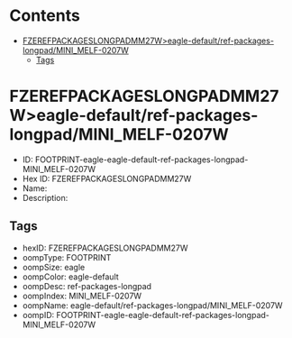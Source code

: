 



Contents
========

* [FZEREFPACKAGESLONGPADMM27W>eagle-default/ref-packages-longpad/MINI_MELF-0207W](#fzerefpackageslongpadmm27weagle-defaultref-packages-longpadmini_melf-0207w)
	* [Tags](#tags)

# FZEREFPACKAGESLONGPADMM27W>eagle-default/ref-packages-longpad/MINI_MELF-0207W

- ID: FOOTPRINT-eagle-eagle-default-ref-packages-longpad-MINI_MELF-0207W
- Hex ID: FZEREFPACKAGESLONGPADMM27W
- Name: 
- Description: 

## Tags

- hexID: FZEREFPACKAGESLONGPADMM27W
- oompType: FOOTPRINT
- oompSize: eagle
- oompColor: eagle-default
- oompDesc: ref-packages-longpad
- oompIndex: MINI_MELF-0207W
- oompName: eagle-default/ref-packages-longpad/MINI_MELF-0207W
- oompID: FOOTPRINT-eagle-eagle-default-ref-packages-longpad-MINI_MELF-0207W
